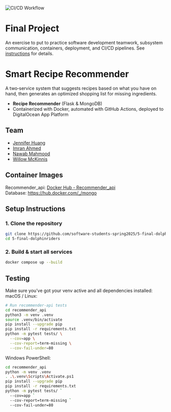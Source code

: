 ![CI/CD Workflow](https://github.com/software-students-spring2025/5-final-dolphinriders/actions/workflows/recommender.yml/badge.svg) 

# Final Project

An exercise to put to practice software development teamwork, subsystem communication, containers, deployment, and CI/CD pipelines. See [instructions](./instructions.md) for details.

# Smart Recipe Recommender

A two‑service system that suggests recipes based on what you have on hand, then generates an optimized shopping list for missing ingredients.

- **Recipe Recommender** (Flask & MongoDB)  
- Containerized with Docker, automated with GitHub Actions, deployed to DigitalOcean App Platform  

## Team

- [Jennifer Huang](https://github.com/jenn.hng)  
- [Imran Ahmed](https://github.com/mxa5251)  
- [Nawab Mahmood](https://github.com/NawabMahmood)  
- [Willow McKinnis](https://github.com/Willow-Zero) 

## Container Images 
Recommender_api: [Docker Hub - Recommender_api](https://hub.docker.com/r/jennifer1119/recommender_api) <br>
Database: https://hub.docker.com/_/mongo 


## Setup Instructions
### 1. Clone the repository
```bash
git clone https://github.com/software-students-spring2025/5-final-dolphinriders.git
cd 5-final-dolphinriders 
```

### 2. Build & start all services
```bash 
docker compose up --build
```

## Testing 
Make sure you’ve got your venv active and all dependencies installed:<br>
macOS / Linux: 
```bash
# Run recommender-api tests
cd recommender_api
python3 -m venv .venv
source .venv/bin/activate 
pip install --upgrade pip
pip install -r requirements.txt 
python -m pytest tests/ \
  --cov=app \
  --cov-report=term-missing \
  --cov-fail-under=80
```

Windows PowerShell: 
```bash
cd recommender_api
python -m venv .venv
. .\.venv\Scripts\Activate.ps1
pip install --upgrade pip
pip install -r requirements.txt
python -m pytest tests/ `
  --cov=app `
  --cov-report=term-missing `
  --cov-fail-under=80
``` 

